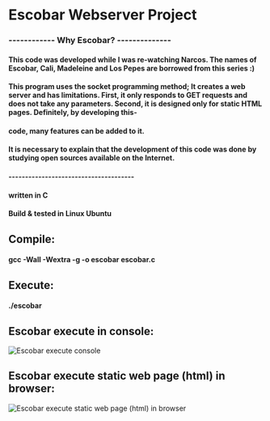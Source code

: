 # Escobar Webserver Project
### ------------ Why Escobar? --------------
#### This code was developed while I was re-watching Narcos. The names of Escobar, Cali, Madeleine and Los Pepes are borrowed from this series :)
#### This program uses the socket programming method; It creates a web server and has limitations. First, it only responds to GET requests and does not take any parameters. Second, it is designed only for static HTML pages. Definitely, by developing this-
#### code, many features can be added to it.
#### It is necessary to explain that the development of this code was done by studying open sources available on the Internet.
#### --------------------------------------
#### written in C
#### Build & tested in Linux Ubuntu
## Compile:
#### gcc -Wall -Wextra -g -o escobar escobar.c
## Execute:
#### ./escobar
## Escobar execute in console:
![Escobar execute console](https://i.postimg.cc/sDLbHhg9/Escobar-Console.jpg)
## Escobar execute static web page (html) in browser:
![Escobar execute static web page (html) in browser](https://i.postimg.cc/rFsv9JMw/Escobar-Run.jpg)
